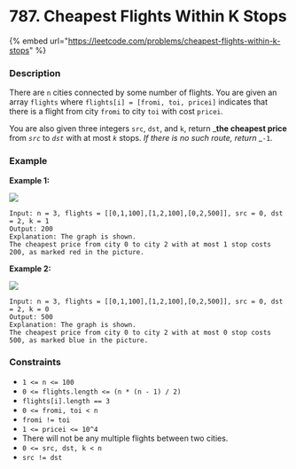 # 787. Cheapest Flights Within K Stops

{% embed url="https://leetcode.com/problems/cheapest-flights-within-k-stops" %}

### Description

There are `n` cities connected by some number of flights. You are given an array `flights` where `flights[i] = [fromi, toi, pricei]` indicates that there is a flight from city `fromi` to city `toi` with cost `pricei`.

You are also given three integers `src`, `dst`, and `k`, return _**the cheapest price** from _`src`_ to _`dst`_ with at most _`k`_ stops. _If there is no such route, return_ _`-1`.

### Example



**Example 1:**

![](https://s3-lc-upload.s3.amazonaws.com/uploads/2018/02/16/995.png)

```
Input: n = 3, flights = [[0,1,100],[1,2,100],[0,2,500]], src = 0, dst = 2, k = 1
Output: 200
Explanation: The graph is shown.
The cheapest price from city 0 to city 2 with at most 1 stop costs 200, as marked red in the picture.
```

**Example 2:**

![](https://s3-lc-upload.s3.amazonaws.com/uploads/2018/02/16/995.png)

```
Input: n = 3, flights = [[0,1,100],[1,2,100],[0,2,500]], src = 0, dst = 2, k = 0
Output: 500
Explanation: The graph is shown.
The cheapest price from city 0 to city 2 with at most 0 stop costs 500, as marked blue in the picture.
```

### Constraints

* `1 <= n <= 100`
* `0 <= flights.length <= (n * (n - 1) / 2)`
* `flights[i].length == 3`
* `0 <= fromi, toi < n`
* `fromi != toi`
* `1 <= pricei <= 10^4`
* There will not be any multiple flights between two cities.
* `0 <= src, dst, k < n`
* `src != dst`

